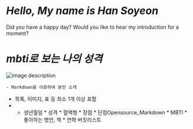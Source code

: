# *Hello, My name is Han Soyeon* 
Did you have a happy day? Would you like to hear my introduction for a moment?

# *mbti로 보는 나의 성격*
![image description](https://user-images.githubusercontent.com/86066543/165083267-fe8d5d76-d126-449c-a1ec-7c737dd7ea7f.png)

    - Markdown을 이용하여 본인 소개

 * 목록, 이미지, 표 등 최소 1개 이상 포함
 *    * 생년월일
    * 성격
    * 혈액형
    * 장점
    * 단점Opensource_Markdown
    * MBTI
    * 좋아하는 명언, 책
    * 연혁
    버킷리스트
    
